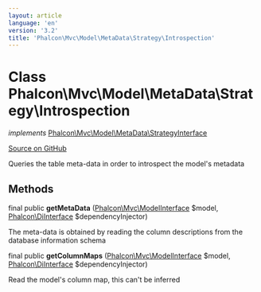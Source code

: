 ```yaml
---
layout: article
language: 'en'
version: '3.2'
title: 'Phalcon\Mvc\Model\MetaData\Strategy\Introspection'
---
```

# Class **Phalcon\Mvc\Model\MetaData\Strategy\Introspection**

*implements* [Phalcon\Mvc\Model\MetaData\StrategyInterface](/3.2/en/api/Phalcon_Mvc_Model_MetaData_StrategyInterface)

<a href="https://github.com/phalcon/cphalcon/tree/v3.2.0/phalcon/mvc/model/metadata/strategy/introspection.zep" class="btn btn-default btn-sm">Source on GitHub</a>

Queries the table meta-data in order to introspect the model's metadata


## Methods
final public  **getMetaData** ([Phalcon\Mvc\ModelInterface](/3.2/en/api/Phalcon_Mvc_ModelInterface) $model, [Phalcon\DiInterface](/3.2/en/api/Phalcon_DiInterface) $dependencyInjector)

The meta-data is obtained by reading the column descriptions from the database information schema



final public  **getColumnMaps** ([Phalcon\Mvc\ModelInterface](/3.2/en/api/Phalcon_Mvc_ModelInterface) $model, [Phalcon\DiInterface](/3.2/en/api/Phalcon_DiInterface) $dependencyInjector)

Read the model's column map, this can't be inferred



